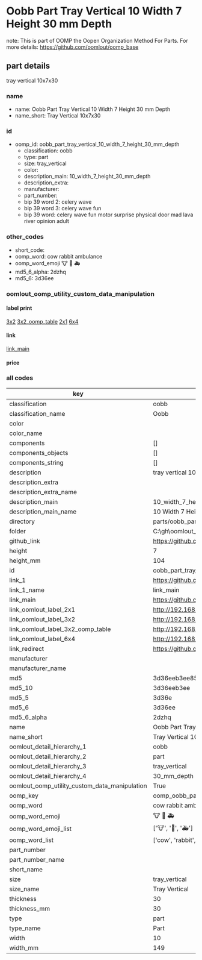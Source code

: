 # Oobb Part Tray Vertical 10 Width 7 Height 30 mm Depth  

note: This is part of OOMP the Oopen Organization Method For Parts. For more details: https://github.com/oomlout/oomp_base

##  part details
  



tray vertical 10x7x30



### name
* name: Oobb Part Tray Vertical 10 Width 7 Height 30 mm Depth
* name_short: Tray Vertical 10x7x30 
### id
* oomp_id: oobb_part_tray_vertical_10_width_7_height_30_mm_depth
  * classification: oobb
  * type: part
  * size: tray_vertical
  * color: 
  * description_main: 10_width_7_height_30_mm_depth
  * description_extra: 
  * manufacturer: 
  * part_number: 
  * bip 39 word 2: celery wave
  * bip 39 word 3: celery wave fun
  * bip 39 word: celery wave fun motor surprise physical door mad lava river opinion adult

### other_codes
* short_code: 
* oomp_word: cow rabbit ambulance
* oomp_word_emoji :cow: :rabbit: :ambulance:
* md5_6_alpha: 2dzhq
* md5_6: 3d36ee






### oomlout_oomp_utility_custom_data_manipulation
#### label print
[3x2](http://192.168.1.245:1112/?label=oomp%202dzhq)
[3x2_oomp_table](http://192.168.1.108:1112/?label=oomp%202dzhq)
[2x1](http://192.168.1.242:1112/?label=oomp%202dzhq)
[6x4](http://192.168.1.55:1112/?label=oomp%202dzhq)    

#### link

[link_main](https://github.com/oomlout/oomlout_oobb_version_4_generated_parts/tree/main/navigation_oomp/oobb/part/tray_vertical/10_width_7_height_30_mm_depth/part)                              

#### price







### all codes 
| key | value |  
| --- | --- |  
| classification | oobb |  
| classification_name | Oobb |  
| color |  |  
| color_name |  |  
| components | [] |  
| components_objects | [] |  
| components_string | [] |  
| description | tray vertical 10x7x30 |  
| description_extra |  |  
| description_extra_name |  |  
| description_main | 10_width_7_height_30_mm_depth |  
| description_main_name | 10 Width 7 Height 30 mm Depth |  
| directory | parts/oobb_part_tray_vertical_10_width_7_height_30_mm_depth |  
| folder | C:\gh\oomlout_oobb_version_4_generated_parts\parts\oobb_part_tray_vertical_10_width_7_height_30_mm_depth |  
| github_link | https://github.com/oomlout/oomlout_oomp_part_src/tree/main/parts/oobb_part_tray_vertical_10_width_7_height_30_mm_depth |  
| height | 7 |  
| height_mm | 104 |  
| id | oobb_part_tray_vertical_10_width_7_height_30_mm_depth |  
| link_1 | https://github.com/oomlout/oomlout_oobb_version_4_generated_parts/tree/main/navigation_oomp/oobb/part/tray_vertical/10_width_7_height_30_mm_depth/part |  
| link_1_name | link_main |  
| link_main | https://github.com/oomlout/oomlout_oobb_version_4_generated_parts/tree/main/navigation_oomp/oobb/part/tray_vertical/10_width_7_height_30_mm_depth/part |  
| link_oomlout_label_2x1 | http://192.168.1.242:1112/?label=oomp%202dzhq |  
| link_oomlout_label_3x2 | http://192.168.1.245:1112/?label=oomp%202dzhq |  
| link_oomlout_label_3x2_oomp_table | http://192.168.1.108:1112/?label=oomp%202dzhq |  
| link_oomlout_label_6x4 | http://192.168.1.55:1112/?label=oomp%202dzhq |  
| link_redirect | https://github.com/oomlout/oomlout_oobb_version_4_generated_parts/tree/main/parts/oobb_tray_vertical_10_07_30 |  
| manufacturer |  |  
| manufacturer_name |  |  
| md5 | 3d36eeb3ee85a82e8fed3906bc3df928 |  
| md5_10 | 3d36eeb3ee |  
| md5_5 | 3d36e |  
| md5_6 | 3d36ee |  
| md5_6_alpha | 2dzhq |  
| name | Oobb Part Tray Vertical 10 Width 7 Height 30 mm Depth |  
| name_short | Tray Vertical 10x7x30  |  
| oomlout_detail_hierarchy_1 | oobb |  
| oomlout_detail_hierarchy_2 | part |  
| oomlout_detail_hierarchy_3 | tray_vertical |  
| oomlout_detail_hierarchy_4 | 30_mm_depth |  
| oomlout_oomp_utility_custom_data_manipulation | True |  
| oomp_key | oomp_oobb_part_tray_vertical_10_width_7_height_30_mm_depth |  
| oomp_word | cow rabbit ambulance |  
| oomp_word_emoji | :cow: :rabbit: :ambulance: |  
| oomp_word_emoji_list | [':cow:', ':rabbit:', ':ambulance:'] |  
| oomp_word_list | ['cow', 'rabbit', 'ambulance'] |  
| part_number |  |  
| part_number_name |  |  
| short_name |  |  
| size | tray_vertical |  
| size_name | Tray Vertical |  
| thickness | 30 |  
| thickness_mm | 30 |  
| type | part |  
| type_name | Part |  
| width | 10 |  
| width_mm | 149 |  
